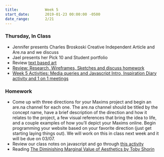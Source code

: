 ```yaml
---
title:            Week 5
start_date:       2019-01-23 00:00:00 -0500
date_range:       2/21
---
```


### Thursday, In Class

- Jennifer presents Charles Broskoski Creative Independent Article and Are.na and we discuss
- Jael presents her Pick 10 and Student portfolio
- Review [text based art](https://paper.dropbox.com/doc/Maxims-Intro--AXlL2fudtC7h4OdTZQjka3dkAQ-9cOXvdWgpIaryO6sXXUFm)
- [Review: Research, Wireframes, Sketches and discuss homework](https://paper.dropbox.com/doc/How-to-Begin-a-Project-and-How-to-Present-Your-Process--AXigMM0wxLVrZOOzHpPkneqSAQ-vML6MBKWm2TKCUBtIWl4K)
- [Week 5 Activities: Media queries and Javascript Intro, Inspiration Diary activity and 1 on 1 meetings](https://paper.dropbox.com/doc/Week-5--AX_feqpPsE8fIBxYb8XK9ZmDAQ-WZ3x9MzD8Ud3YDETop6Bt)


### Homework
- Come up with three directions for your Maxims project and begin an are.na channel for each one. The are.na channel should be titled by the concept name, have a brief description of the direction and how it relates to the project, a few visual references that bring the idea to life, and a couple examples of how you&rsquo;ll depict your Maxims online. Begin programming your website based on your favorite direction (just get starting laying things out). We will work on this in class next week and it will be due on 03/07.
- Review our class notes on javascript and go through [this activity](https://jgthms.com/javascript-in-14-minutes/)
- Reading [The Diminishing Marginal Value of Aesthetics by Toby Shorin](https://subpixel.space/entries/diminishing-marginal-aesthetic-value/)
